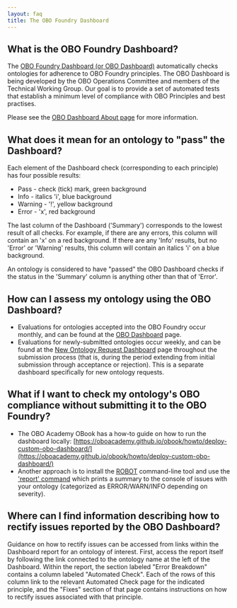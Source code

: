 ```yaml
---
layout: faq
title: The OBO Foundry Dashboard
---
```


## What is the OBO Foundry Dashboard?

The [OBO Foundry Dashboard (or OBO Dashboard)](http://dashboard.obofoundry.org/dashboard/index.html)
automatically checks ontologies for adherence to OBO Foundry principles.
The OBO Dashboard is being developed by the OBO Operations Committee and members of the Technical Working Group.
Our goal is to provide a set of automated tests that establish a minimum level of compliance with OBO Principles and best practises.

Please see the [OBO Dashboard About page](http://dashboard.obofoundry.org/dashboard/about.html) for more information.

## What does it mean for an ontology to "pass" the Dashboard?

Each element of the Dashboard check (corresponding to each principle) has four possible results:
- Pass - check (tick) mark, green background
- Info - italics 'i', blue background
- Warning - '!', yellow background
- Error - 'x', red background

The last column of the Dashboard ('Summary') corresponds to the lowest result of all checks. For example, if there are any errors, this column will contain an 'x' on a red background. If there are any 'Info' results, but no 'Error' or 'Warning' results, this column will contain an italics 'i' on a blue background.

An ontology is considered to have "passed" the OBO Dashboard checks if the status in the 'Summary' column is anything other than that of 'Error'.

## How can I assess my ontology using the OBO Dashboard?

- Evaluations for ontologies accepted into the OBO Foundry occur monthly, and can be found at the [OBO Dashboard](http://dashboard.obofoundry.org/dashboard/index.html) page.
- Evaluations for newly-submitted ontologies occur weekly, and can be found at the [New Ontology Request Dashboard](https://obofoundry.org/obo-nor.github.io/dashboard/index.html) page throughout the submission process (that is, during the period extending from initial submission through acceptance or rejection). This is a separate dashboard specifically for new ontology requests.

## What if I want to check my ontology's OBO compliance without submitting it to the OBO Foundry?

- The OBO Academy OBook has a how-to guide on how to run the dashboard locally: [https://oboacademy.github.io/obook/howto/deploy-custom-obo-dashboard/](https://oboacademy.github.io/obook/howto/deploy-custom-obo-dashboard/)
- Another approach is to install the [ROBOT](https://robot.obolibrary.org/) command-line tool and use the ['report' command](https://robot.obolibrary.org/report)
which prints a summary to the console of issues with your ontology (categorized as ERROR/WARN/INFO depending on severity).

## Where can I find information describing how to rectify issues reported by the OBO Dashboard?

Guidance on how to rectify issues can be accessed from links within the Dashboard report for an ontology of interest. First, access the report itself by following the link connected to the ontology name at the left of the Dashboard. Within the report, the section labeled "Error Breakdown" contains a column labeled "Automated Check". Each of the rows of this column link to the relevant Automated Check page for the indicated principle, and the "Fixes" section of that page contains instructions on how to rectify issues associated with that principle.

